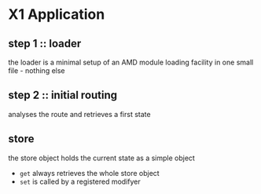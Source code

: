 X1 Application
==============

## step 1 :: loader

the loader is a minimal setup of an AMD module loading facility in one small file - nothing else
 
## step 2 :: initial routing
 
analyses the route and retrieves a first state

## store

the store object holds the current state as a simple object

- `get` always retrieves the whole store object
- `set` is called by a registered modifyer